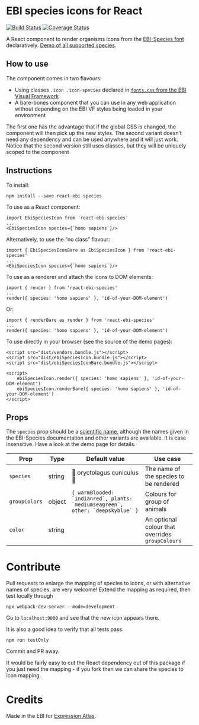 # EBI species icons for React

[![Build Status](https://travis-ci.org/ebi-gene-expression-group/react-ebi-species.svg?branch=master)](https://travis-ci.org/gxa/react-ebi-species) [![Coverage Status](https://coveralls.io/repos/github/ebi-gene-expression-group/react-ebi-species/badge.svg?branch=master)](https://coveralls.io/github/ebi-gene-expression-group/react-ebi-species?branch=master)

A React component to render organisms icons from the [EBI-Species font](https://www.ebi.ac.uk/style-lab/general/fonts/v1.2/#EBI-Species) declaratively.
[Demo of all supported species](https://ebi-gene-expression-group.github.io/react-ebi-species/html/).

## How to use
The component comes in two flavours:
* Using classes `.icon .icon-species` declared in [`fonts.css` from the EBI Visual Framework](https://www.ebi.ac.uk/style-lab/websites/)
* A bare-bones component that you can use in any web application without depending on the EBI VF styles being loaded in
your environment

The first one has the advantage that if the global CSS is changed, the component will then pick up the new styles. The second variant doesn’t need any dependency and can be used anywhere and it will just work. Notice that the second
version still uses classes, but they will be uniquely scoped to the component

## Instructions
To install:
```
npm install --save react-ebi-species
```

To use as a React component:
```
import EbiSpeciesIcon from 'react-ebi-species'
...
<EbiSpeciesIcon species={`homo sapiens`}/>
```

Alternatively, to use the “no class” flavour:
```
import { EbiSpeciesIconBare as EbiSpeciesIcon } from 'react-ebi-species'
...
<EbiSpeciesIcon species={`homo sapiens`}/>
```

To use as a renderer and attach the icons to DOM elements:
```
import { render } from 'react-ebi-species'
...
render({ species: 'homo sapiens' }, 'id-of-your-DOM-element')
```

Or:
```
import { renderBare as render } from 'react-ebi-species'
...
render({ species: 'homo sapiens' }, 'id-of-your-DOM-element')
```

To use directly in your browser (see the source of the demo pages):
```
<script src="dist/vendors.bundle.js"></script>
<script src="dist/ebiSpeciesIcon.bundle.js"></script>
<script src="dist/ebiSpeciesIconBare.bundle.js"></script>

<script>
    ebiSpeciesIcon.render({ species: 'homo sapiens' }, 'id-of-your-DOM-element')
    ebiSpeciesIcon.renderBare({ species: 'homo sapiens' }, 'id-of-your-DOM-element')
</script>

```

## Props
The `species` prop should be a [scientific name](http://www.ensembl.org/info/about/species.html), although the names
given in the EBI-Species documentation and other variants are available. It is case insensitive. Have a look at the
demo page for details.

|      Prop     |  Type  |       Default value         |                     Use case                     |
|---------------|--------|-----------------------------|--------------------------------------------------|
| `species`     | string | 🐰 oryctolagus cuniculus 🐰  | The name of the species to be rendered           |
| `groupColors` | object | ```{ warmBlooded: `indianred`, plants: `mediumseagreen`, other: `deepskyblue` }``` | Colours for group of animals |
| `color`       | string |                             | An optional colour that overrides `groupColours` |

# Contribute
Pull requests to enlarge the mapping of species to icons, or with alternative names of species, are very welcome!
Extend the mapping as required, then test locally through
```
npx webpack-dev-server --mode=development
```

Go to `localhost:9000` and see that the new icon appears there.

It is also a good idea to verify that all tests pass:
```
npm run testOnly
```

Commit and PR away.

It would be fairly easy to cut the React dependency out of this package if you just need the mapping - if you fork then
we can share the species to icon mapping.

# Credits
Made in the EBI for [Expression Atlas](https://www.ebi.ac.uk/gxa).
